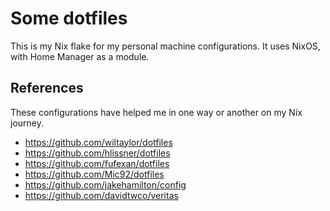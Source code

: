 # Some dotfiles
This is my Nix flake for my personal machine configurations.
It uses NixOS, with Home Manager as a module.

## References
These configurations have helped me in one way or another on my Nix journey.
* https://github.com/wiltaylor/dotfiles
* https://github.com/hlissner/dotfiles
* https://github.com/fufexan/dotfiles
* https://github.com/Mic92/dotfiles
* https://github.com/jakehamilton/config
* https://github.com/davidtwco/veritas
